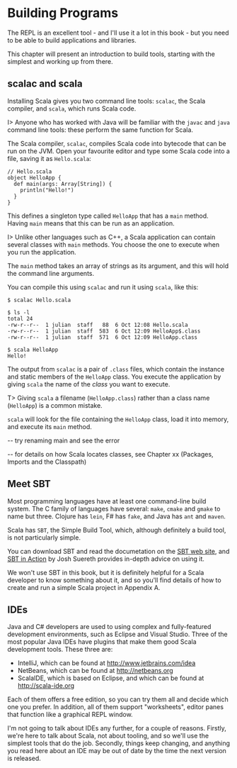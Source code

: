 # Building Programs

The REPL is an excellent tool - and I'll use it a lot in this book - but you need to be able to build applications and libraries.

This chapter will present an introduction to build tools, starting with the simplest and working up from there.

## scalac and scala

Installing Scala gives you two command line tools: `scalac`, the Scala compiler, and `scala`, which runs Scala code.

I> Anyone who has worked with Java will be familiar with the `javac` and `java` command line tools: these perform the same function for Scala.

The Scala compiler, `scalac`, compiles Scala code into bytecode that can be run on the JVM. Open your favourite editor and type some Scala code into a file, saving it as `Hello.scala`:

~~~~~~~~
// Hello.scala
object HelloApp {
  def main(args: Array[String]) {
    println("Hello!")
  }
}
~~~~~~~~

This defines a singleton type called `HelloApp` that has a `main` method. Having `main` means that this can be run as an application.

I> Unlike other languages such as C++, a Scala application can contain several classes with `main` methods. You choose the one to execute when you run the application.

The `main` method takes an array of strings as its argument, and this will hold the command line arguments. 

You can compile this using `scalac` and run it using `scala`, like this:

~~~~~~~~
$ scalac Hello.scala

$ ls -l
total 24
-rw-r--r--  1 julian  staff   88  6 Oct 12:08 Hello.scala
-rw-r--r--  1 julian  staff  583  6 Oct 12:09 HelloApp$.class
-rw-r--r--  1 julian  staff  571  6 Oct 12:09 HelloApp.class

$ scala HelloApp
Hello!
~~~~~~~~

The output from `scalac` is a pair of `.class` files, which contain the instance and static members of the `HelloApp` class. You execute the application by giving `scala` the name of the *class* you want to execute.

T> Giving `scala` a filename (`HelloApp.class`) rather than a class name (`HelloApp`) is a common mistake.

`scala` will look for the file containing the `HelloApp` class, load it into memory, and execute its `main` method.

-- try renaming main and see the error

-- for details on how Scala locates classes, see Chapter xx (Packages, Imports and the Classpath)

## Meet SBT
Most programming languages have at least one command-line build system. The C family of languages have several: `make`, `cmake` and `gmake` to name but three. Clojure has `lein`, F# has `fake`, and Java has `ant` and `maven`.

Scala has `SBT`, the Simple Build Tool, which, although definitely a build tool, is not particularly simple.

You can download SBT and read the documetation on the 
[SBT web site](http://www.scala-sbt.org/), and [SBT in Action](https://www.manning.com/books/sbt-in-action) by Josh Suereth provides in-depth advice on using it.

We won't use SBT in this book, but it is definitely helpful for a Scala developer to know something about it, and so you'll find details of how to create and run a simple Scala project in Appendix A.

## IDEs

Java and C# developers are used to using complex and fully-featured development environments, such as Eclipse and Visual Studio. Three of the most popular Java IDEs have plugins that make them good Scala development tools. These three are:

* IntelliJ, which can be found at <http://www.jetbrains.com/idea>
* NetBeans, which can be found at <http://netbeans.org>
* ScalaIDE, which is based on Eclipse, and which can be found at <http://scala-ide.org>

Each of them offers a free edition, so you can try them all and decide which one you prefer. In addition, all of them support "worksheets", editor panes that function like a graphical REPL window.

I'm not going to talk about IDEs any further, for a couple of reasons. Firstly, we're here to talk about Scala, not about tooling, and so we'll use the simplest tools that do the job. Secondly, things keep changing, and anything you read here about an IDE may be out of date by the time the next version is released. 